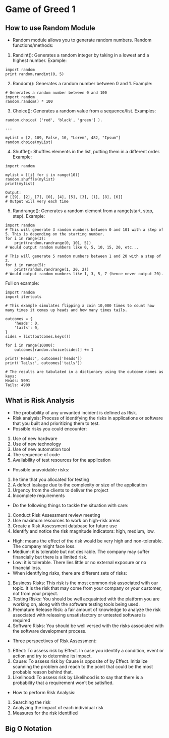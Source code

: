 # Game of Greed 1

## How to use Random Module
- Random module allows you to generate random numbers. 
Random functions/methods:
1. Randint(): Generates a random integer by taking in a lowest and a highest number. Example:
```
import random
print random.randint(0, 5)
```
2. Random(): Generates a random number between 0 and 1. Example:
```
# Generates a random number between 0 and 100
import random
random.random() * 100
```
3. Choice(): Generates a random value from a sequence/list. Examples:
```
random.choice( ['red', 'black', 'green'] ).

---

myList = [2, 109, False, 10, "Lorem", 482, "Ipsum"]
random.choice(myList)
```
4. Shuffle(): Shuffles elements in the list, putting them in a different order. Example:
```
import random

mylist = [[i] for i in range(10)]
random.shuffle(mylist)
print(mylist)

Output:
# [[9], [2], [7], [0], [4], [5], [3], [1], [8], [6]]
# Output will very each time
```
5. Randrange(): Generates a random element from a range(start, stop, step). Example:
```
import random
# This will generate 3 random numbers between 0 and 101 with a step of 5. This is depending on the starting number. 
for i in range(3):
    print(random.randrange(0, 101, 5))
# Would output random numbers like 0, 5, 10, 15, 20, etc...

# This will generate 5 random numbers between 1 and 20 with a step of 2. 
for i in range(5):
    print(random.randrange(1, 20, 2))
# Would output random numbers like 1, 3, 5, 7 (hence never output 20).
```
Full on example:
```
import random
import itertools

# This example simulates flipping a coin 10,000 times to count how many times it comes up heads and how many times tails.

outcomes = {
    'heads': 0,
    'tails': 0,
}
sides = list(outcomes.keys())

for i in range(10000):
    outcomes[random.choice(sides)] += 1

print('Heads:', outcomes['heads'])
print('Tails:', outcomes['tails'])

# The results are tabulated in a dictionary using the outcome names as keys: 
Heads: 5091
Tails: 4909
```

## What is Risk Analysis

- The probability of any unwanted incident is defined as Risk.
- Risk analysis: Process of identifying the risks in applications or software that you built and prioritizing them to test.
- Possible risks you could encounter:
1. Use of new hardware
2. Use of new technology
3. Use of new automation tool
4. The sequence of code
5. Availability of test resources for the application
- Possible unavoidable risks:
1. he time that you allocated for testing
2. A defect leakage due to the complexity or size of the application
3. Urgency from the clients to deliver the project
4. Incomplete requirements
- Do the following things to tackle the situation with care:
1. Conduct Risk Assessment review meeting
2. Use maximum resources to work on high-risk areas
3. Create a Risk Assessment database for future use
4. Identify and notice the risk magnitude indicators: high, medium, low.
- High: means the effect of the risk would be very high and non-tolerable. The company might face loss.
- Medium: it is tolerable but not desirable. The company may suffer financially but there is a limited risk.
- Low: it is tolerable. There lies little or no external exposure or no financial loss.
- When identifying risks, there are different sets of risks:
1. Business Risks: This risk is the most common risk associated with our topic. It is the risk that may come from your company or your customer, not from your project.
2. Testing Risks: You should be well acquainted with the platform you are working on, along with the software testing tools being used.
3. Premature Release Risk: a fair amount of knowledge to analyze the risk associated with releasing unsatisfactory or untested software is required
4. Software Risks: You should be well versed with the risks associated with the software development process.
- Three perspectives of Risk Assessment:
1. Effect: To assess risk by Effect. In case you identify a condition, event or action and try to determine its impact.
2. Cause: To assess risk by Cause is opposite of by Effect. Initialize scanning the problem and reach to the point that could be the most probable reason behind that.
3. Likelihood: To assess risk by Likelihood is to say that there is a probability that a requirement won’t be satisfied.
- How to perform Risk Analysis:
1. Searching the risk
2. Analyzing the impact of each individual risk
3. Measures for the risk identified







## Big O Notation
